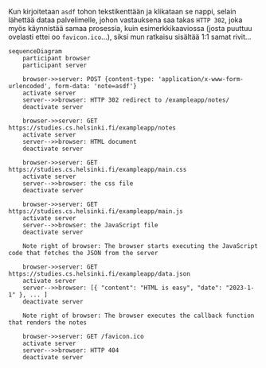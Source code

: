 Kun kirjoitetaan `asdf` tohon tekstikenttään ja klikataan se nappi, selain lähettää dataa palvelimelle, johon vastauksena saa takas `HTTP 302`, joka myös käynnistää samaa prosessia, kuin esimerkkikaaviossa (josta puuttuu ovelasti ettei oo `favicon.ico`...), siksi mun ratkaisu sisältää 1:1 samat rivit...

```mermaid
sequenceDiagram
    participant browser
    participant server
    
    browser->>server: POST {content-type: 'application/x-www-form-urlencoded', form-data: 'note=asdf'}
    activate server
    server-->>browser: HTTP 302 redirect to /exampleapp/notes/
    deactivate server
    
    browser->>server: GET https://studies.cs.helsinki.fi/exampleapp/notes
    activate server
    server-->>browser: HTML document
    deactivate server
    
    browser->>server: GET https://studies.cs.helsinki.fi/exampleapp/main.css
    activate server
    server-->>browser: the css file
    deactivate server
    
    browser->>server: GET https://studies.cs.helsinki.fi/exampleapp/main.js
    activate server
    server-->>browser: the JavaScript file
    deactivate server
    
    Note right of browser: The browser starts executing the JavaScript code that fetches the JSON from the server
    
    browser->>server: GET https://studies.cs.helsinki.fi/exampleapp/data.json
    activate server
    server-->>browser: [{ "content": "HTML is easy", "date": "2023-1-1" }, ... ]
    deactivate server    

    Note right of browser: The browser executes the callback function that renders the notes 

    browser->>server: GET /favicon.ico
    activate server
    server-->>browser: HTTP 404
    deactivate server
    
```